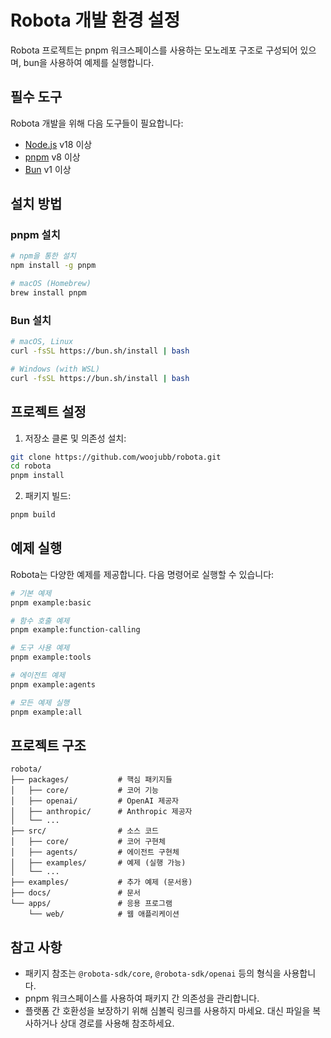 # Robota 개발 환경 설정

Robota 프로젝트는 pnpm 워크스페이스를 사용하는 모노레포 구조로 구성되어 있으며, bun을 사용하여 예제를 실행합니다.

## 필수 도구

Robota 개발을 위해 다음 도구들이 필요합니다:

- [Node.js](https://nodejs.org/) v18 이상
- [pnpm](https://pnpm.io/) v8 이상
- [Bun](https://bun.sh/) v1 이상

## 설치 방법

### pnpm 설치

```bash
# npm을 통한 설치
npm install -g pnpm

# macOS (Homebrew)
brew install pnpm
```

### Bun 설치

```bash
# macOS, Linux
curl -fsSL https://bun.sh/install | bash

# Windows (with WSL)
curl -fsSL https://bun.sh/install | bash
```

## 프로젝트 설정

1. 저장소 클론 및 의존성 설치:

```bash
git clone https://github.com/woojubb/robota.git
cd robota
pnpm install
```

2. 패키지 빌드:

```bash
pnpm build
```

## 예제 실행

Robota는 다양한 예제를 제공합니다. 다음 명령어로 실행할 수 있습니다:

```bash
# 기본 예제
pnpm example:basic

# 함수 호출 예제
pnpm example:function-calling

# 도구 사용 예제
pnpm example:tools

# 에이전트 예제
pnpm example:agents

# 모든 예제 실행
pnpm example:all
```

## 프로젝트 구조

```
robota/
├── packages/           # 핵심 패키지들
│   ├── core/           # 코어 기능
│   ├── openai/         # OpenAI 제공자
│   ├── anthropic/      # Anthropic 제공자
│   └── ...
├── src/                # 소스 코드
│   ├── core/           # 코어 구현체
│   ├── agents/         # 에이전트 구현체
│   ├── examples/       # 예제 (실행 가능)
│   └── ...
├── examples/           # 추가 예제 (문서용)
├── docs/               # 문서
└── apps/               # 응용 프로그램
    └── web/            # 웹 애플리케이션
```

## 참고 사항

- 패키지 참조는 `@robota-sdk/core`, `@robota-sdk/openai` 등의 형식을 사용합니다.
- pnpm 워크스페이스를 사용하여 패키지 간 의존성을 관리합니다.
- 플랫폼 간 호환성을 보장하기 위해 심볼릭 링크를 사용하지 마세요. 대신 파일을 복사하거나 상대 경로를 사용해 참조하세요. 